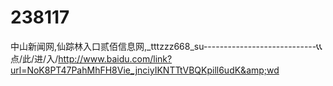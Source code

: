 # 238117
中山新闻网,仙踪林入口贰佰信息网,_tttzzz668_su----------------------------📞📞点/此/进/入/http://www.baidu.com/link?url=NoK8PT47PahMhFH8Vie_jnciyIKNTTtVBQKpill6udK&amp;wd
